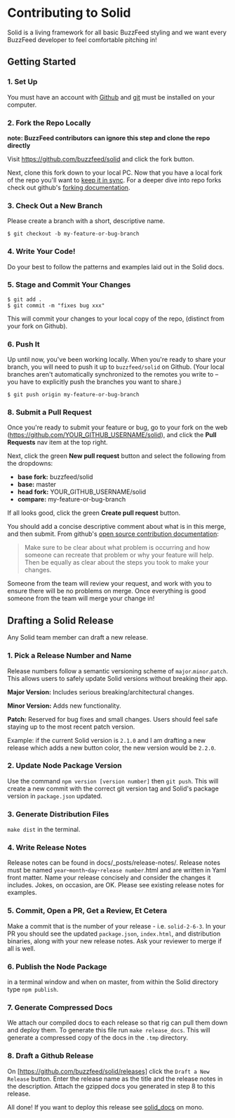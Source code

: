 # Contributing to Solid

Solid is a living framework for all basic BuzzFeed styling and we want every BuzzFeed developer to feel comfortable pitching in!

## Getting Started

### 1. Set Up

You must have an account with [Github](https://github.com/) and [git](https://help.github.com/articles/set-up-git/) must be installed on your computer.


### 2. Fork the Repo Locally
**note: BuzzFeed contributors can ignore this step and clone the repo directly**

Visit <https://github.com/buzzfeed/solid> and click the fork button.

Next, clone this fork down to your local PC. Now that you have a local fork of the repo you'll want to [keep it in sync](https://help.github.com/articles/syncing-a-fork/). For a deeper dive into repo forks check out github's [forking documentation](https://guides.github.com/activities/forking/).

### 3. Check Out a New Branch

Please create a branch with a short, descriptive name.

```
$ git checkout -b my-feature-or-bug-branch
```

### 4. Write Your Code!

Do your best to follow the patterns and examples laid out in the Solid docs.

### 5. Stage and Commit Your Changes

```
$ git add .
$ git commit -m "fixes bug xxx"
```

This will commit your changes to your local copy of the repo, (distinct from your fork on Github).

### 6. Push It

Up until now, you've been working locally. When you're ready to share your branch, you will need to push it up to `buzzfeed/solid` on Github. (Your local branches aren't automatically synchronized to the remotes you write to – you have to explicitly push the branches you want to share.)

```
$ git push origin my-feature-or-bug-branch
```

### 8. Submit a Pull Request

Once you're ready to submit your feature or bug, go to your fork on the web (<https://github.com/YOUR_GITHUB_USERNAME/solid>), and click the **Pull Requests** nav item at the top right.

Next, click the green **New pull request** button and select the following from the dropdowns:

* **base fork:** buzzfeed/solid
* **base:** master
* **head fork:** YOUR_GITHUB_USERNAME/solid
* **compare:** my-feature-or-bug-branch

If all looks good, click the green **Create pull request** button.

You should add a concise descriptive comment about what is in this merge, and then submit. From github's [open source contribution documentation](https://guides.github.com/activities/contributing-to-open-source/):
>Make sure to be clear about what problem is occurring and how someone can recreate that problem or why your feature will help. Then be equally as clear about the steps you took to make your changes.

Someone from the team will review your request, and work with you to ensure there will be no problems on merge. Once everything is good someone from the team will merge your change in!

## Drafting a Solid Release
Any Solid team member can draft a new release.

### 1. Pick a Release Number and Name
Release numbers follow a semantic versioning scheme of `major`.`minor`.`patch`. This allows users to safely update Solid versions without breaking their app.

**Major Version:** Includes serious breaking/architectural changes.

**Minor Version:** Adds new functionality.

**Patch:** Reserved for bug fixes and small changes. Users should feel safe staying up to the most recent patch version.

Example: if the current Solid version is `2.1.0` and I am drafting a new release which adds a new button color, the new version would be `2.2.0`.

### 2. Update Node Package Version
Use the command `npm version [version number]` then `git push`. This will create a new commit with the correct git version tag and Solid's package version in `package.json` updated.

### 3. Generate Distribution Files
`make dist` in the terminal.

### 4. Write Release Notes
Release notes can be found in docs/\_posts/release-notes/. Release notes must
be named `year`-`month`-`day`-`release number`.html and are written in Yaml front matter. Name your release concisely and consider the changes it includes. Jokes, on occasion, are OK. Please see existing release notes for examples.

### 5. Commit, Open a PR, Get a Review, Et Cetera
Make a commit that is the number of your release - i.e. `solid-2-6-3`. In your PR you should see the updated `package.json`, `index.html`, and distribution binaries, along with your new release notes. Ask your reviewer to merge if all is well.

### 6. Publish the Node Package
in a terminal window and when on master, from within the Solid directory type `npm publish`.

### 7. Generate Compressed Docs
We attach our compiled docs to each release so that rig can pull them down and deploy them. To generate this file run `make release_docs`. This will generate a compressed copy of the docs in the `.tmp` directory.

### 8. Draft a Github Release
On [https://github.com/buzzfeed/solid/releases] click the `Draft a New Release` button. Enter the release name as the title and the release notes in the description. Attach the gzipped docs you generated in step 8 to this release.

All done! If you want to deploy this release see [solid_docs](https://github.com/buzzfeed/mono/tree/master/solid_docs#solid-docs) on mono.
